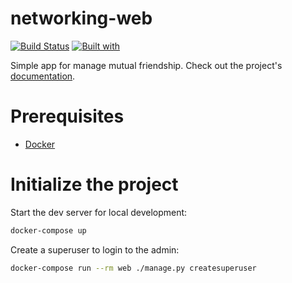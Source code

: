 # networking-web

[![Build Status](https://travis-ci.org/kob22/networking-web.svg?branch=master)](https://travis-ci.org/kob22/networking-web)
[![Built with](https://img.shields.io/badge/Built_with-Cookiecutter_Django_Rest-F7B633.svg)](https://github.com/agconti/cookiecutter-django-rest)

Simple app for manage mutual friendship. Check out the project's [documentation](http://kob22.github.io/networking-web/).

# Prerequisites

- [Docker](https://docs.docker.com/docker-for-mac/install/)

# Initialize the project

Start the dev server for local development:

```bash
docker-compose up
```

Create a superuser to login to the admin:

```bash
docker-compose run --rm web ./manage.py createsuperuser
```
